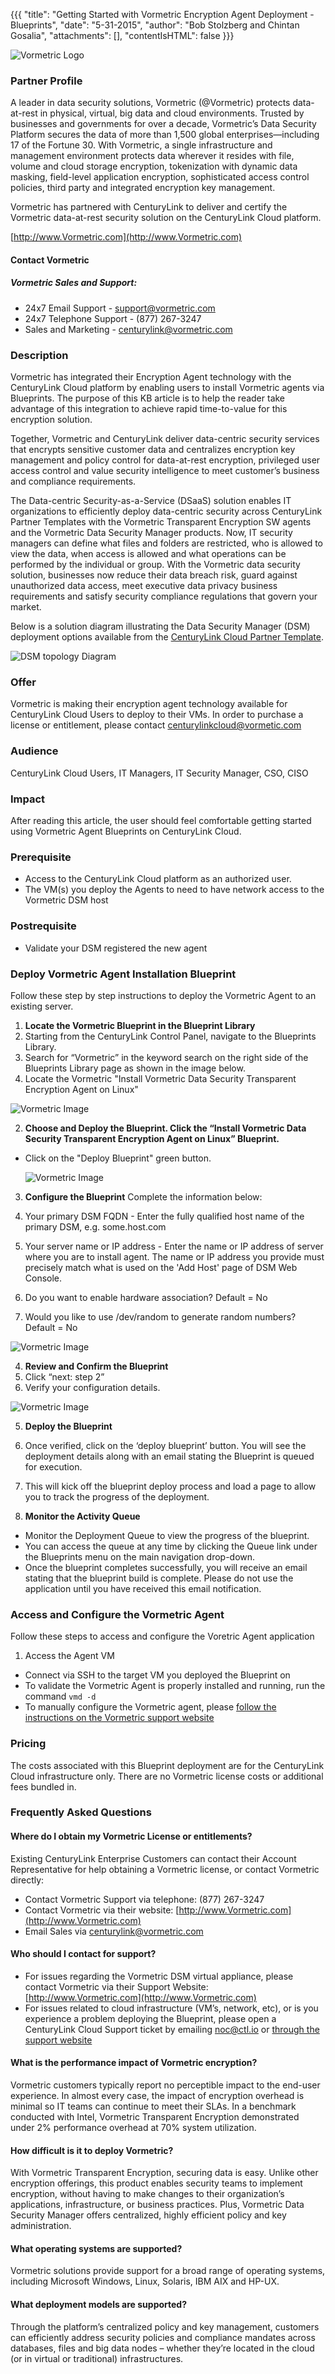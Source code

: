 {{{
  "title": "Getting Started with Vormetric Encryption Agent Deployment - Blueprints",
  "date": "5-31-2015",
  "author": "Bob Stolzberg and Chintan Gosalia",
  "attachments": [],
  "contentIsHTML": false
}}}

![Vormetric Logo](http://www.vormetric.com/sites/default/files/newsletter-images/vormetric-top-main-logo-2014-0109.jpg)

### Partner Profile
A leader in data security solutions, Vormetric (@Vormetric) protects data-at-rest in physical, virtual, big data and cloud environments. Trusted by businesses and governments for over a decade, Vormetric’s Data Security Platform secures the data of more than 1,500 global enterprises—including 17 of the Fortune 30. With Vormetric, a single infrastructure and management environment protects data wherever it resides with file, volume and cloud storage encryption, tokenization with dynamic data masking, field-level application encryption, sophisticated access control policies, third party and integrated encryption key management.

Vormetric has partnered with CenturyLink to deliver and certify the Vormetric data-at-rest security solution on the CenturyLink Cloud platform.

[http://www.Vormetric.com](http://www.Vormetric.com)

#### Contact Vormetric
##### Vormetric Sales and Support:
- 24x7 Email Support - [support@vormetric.com](mailto:support@vormetric.com)
- 24x7 Telephone Support - (877) 267-3247
- Sales and Marketing - [centurylink@vormetric.com](mailto:centurylink@vormetric.com)

### Description
Vormetric has integrated their Encryption Agent technology with the CenturyLink Cloud platform by enabling users to install Vormetric agents via Blueprints.  The purpose of this KB article is to help the reader take advantage of this integration to achieve rapid time-to-value for this encryption solution.

Together, Vormetric and CenturyLink deliver data-centric security services that encrypts sensitive customer data and centralizes encryption key management and policy control for data-at-rest encryption, privileged user access control and value security intelligence to meet customer’s business and compliance requirements.  

The Data-centric Security-as-a-Service (DSaaS) solution enables IT organizations to efficiently deploy data-centric security across CenturyLink Partner Templates with the Vormetric Transparent Encryption SW agents and the Vormetric Data Security Manager products.  Now, IT security managers can define what files and folders are restricted, who is allowed to view the data, when access is allowed and what operations can be performed by the individual or group.  With the Vormetric data security solution, businesses now reduce their data breach risk, guard against unauthorized data access, meet executive data privacy business requirements and satisfy security compliance regulations that govern your market. 

Below is a solution diagram illustrating the Data Security Manager (DSM) deployment options available from the [CenturyLink Cloud Partner Template](https://www.centurylinkcloud.com/knowledge-base/ecosystem-partners/getting-started-with-vormetric-dsm/).

![DSM topology Diagram](http://www.vormetric.com/sites/default/files/vormetric-data-security-manager-2014-0617.png)

### Offer
Vormetric is making their encryption agent technology available for CenturyLink Cloud Users to deploy to their VMs.  In order to purchase a license or entitlement, please contact [centurylinkcloud@vormetic.com](mailto:centurylinkcloud@vormetic.com)

### Audience
CenturyLink Cloud Users, IT Managers, IT Security Manager, CSO, CISO

### Impact
After reading this article, the user should feel comfortable getting started using Vormetric Agent Blueprints on CenturyLink Cloud.

### Prerequisite
- Access to the CenturyLink Cloud platform as an authorized user.
- The VM(s) you deploy the Agents to need to have network access to the Vormetric DSM host

### Postrequisite
- Validate your DSM registered the new agent

### Deploy Vormetric Agent Installation Blueprint
Follow these step by step instructions to deploy the Vormetric Agent to an existing server.

1.	**Locate the Vormetric Blueprint in the Blueprint Library**
  1. Starting from the CenturyLink Control Panel, navigate to the Blueprints Library.
  2. Search for “Vormetric” in the keyword search on the right side of the Blueprints Library page as shown in the image below.
  3. Locate the Vormetric "Install Vormetric Data Security Transparent Encryption Agent on Linux"

  ![Vormetric Image](../../images/ecosystem-vormetric-agent-1.png)

2. **Choose and Deploy the Blueprint. Click the “Install Vormetric Data Security Transparent Encryption Agent on Linux” Blueprint.**
- Click on the "Deploy Blueprint" green button.

  ![Vormetric Image](../../images/ecosystem-vormetric-agent-2.png)

3. **Configure the Blueprint** 
Complete the information below:

  1. Your primary DSM FQDN - Enter the fully qualified host name of the primary DSM, e.g. some.host.com
  2. Your server name or IP address - Enter the name or IP address of server where you are to install agent. The name or IP address you provide must precisely match what is used on the 'Add Host' page of DSM Web Console.
  3. Do you want to enable hardware association? Default = No
  4. Would you like to use /dev/random to generate random numbers?  Default = No

  ![Vormetric Image](../../images/ecosystem-vormetric-agent-3.png)

4. **Review and Confirm the Blueprint**
1. Click “next: step 2”
2. Verify your configuration details.

  ![Vormetric Image](../../images/ecosystem-vormetric-agent-4.png)

5. **Deploy the Blueprint**
1. Once verified, click on the ‘deploy blueprint’ button. You will see the deployment details along with an email stating the Blueprint is queued for execution.
2. This will kick off the blueprint deploy process and load a page to allow you to track the progress of the deployment.

6. **Monitor the Activity Queue**
* Monitor the Deployment Queue to view the progress of the blueprint.
* You can access the queue at any time by clicking the Queue link under the Blueprints menu on the main navigation drop-down.
* Once the blueprint completes successfully, you will receive an email stating that the blueprint build is complete. Please do not use the application until you have received this email notification.

### Access and Configure the Vormetric Agent 
Follow these steps to access and configure the Voretric Agent application

1.	Access the Agent VM
- Connect via SSH to the target VM you deployed the Blueprint on
- To validate the Vormetric Agent is properly installed and running, run the command `vmd -d`
- To manually configure the Vormetric agent, please [follow the instructions on the Vormetric support website](http://www.Vormetric.com)

### Pricing
The costs associated with this Blueprint deployment are for the CenturyLink Cloud infrastructure only.  There are no Vormetric license costs or additional fees bundled in.    

### Frequently Asked Questions

#### Where do I obtain my Vormetric License or entitlements?
Existing CenturyLink Enterprise Customers can contact their Account Representative for help obtaining a Vormetric license, or contact Vormetric directly:
-   Contact Vormetric Support via telephone: (877) 267-3247
-   Contact Vormetric via their website: [http://www.Vormetric.com](http://www.Vormetric.com)
-   Email Sales via [centurylink@vormetric.com](mailto:centurylink@vormetric.com)

#### Who should I contact for support?
* For issues regarding the Vormetric DSM virtual appliance, please contact Vormetric via their Support Website: [http://www.Vormetric.com](http://www.Vormetric.com)
* For issues related to cloud infrastructure (VM’s, network, etc), or is you experience a problem deploying the Blueprint, please open a CenturyLink Cloud Support ticket by emailing [noc@ctl.io](mailto:noc@ctl.io) or [through the support website](https://t3n.zendesk.com/tickets/new) 

#### What is the performance impact of Vormetric encryption?
Vormetric customers typically report no perceptible impact to the end-user experience. In almost every case, the impact of encryption overhead is minimal so IT teams can continue to meet their SLAs. In a benchmark conducted with Intel, Vormetric Transparent Encryption demonstrated under 2% performance overhead at 70% system utilization.

#### How difficult is it to deploy Vormetric?
With Vormetric Transparent Encryption, securing data is easy.  Unlike other encryption offerings, this product enables security teams to implement encryption, without having to make changes to their organization’s applications, infrastructure, or business practices. Plus, Vormetric Data Security Manager offers centralized, highly efficient policy and key administration.

#### What operating systems are supported?
Vormetric solutions provide support for a broad range of operating systems, including Microsoft Windows, Linux, Solaris, IBM AIX and HP-UX.

#### What deployment models are supported?
Through the platform’s centralized policy and key management, customers can efficiently address security policies and compliance mandates across databases, files and big data nodes – whether they’re located in the cloud (or in virtual or traditional) infrastructures.
